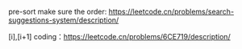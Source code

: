 
pre-sort make sure the order:
https://leetcode.cn/problems/search-suggestions-system/description/


[i],[i+1] coding：https://leetcode.cn/problems/6CE719/description/


